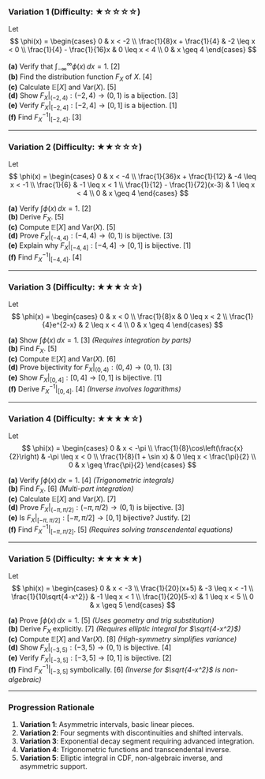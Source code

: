### **Variation 1** (Difficulty: ★☆☆☆☆)
Let  
$$
\phi(x) = 
\begin{cases} 
0 & x < -2 \\
\frac{1}{8}x + \frac{1}{4} & -2 \leq x < 0 \\
\frac{1}{4} - \frac{1}{16}x & 0 \leq x < 4 \\
0 & x \geq 4 
\end{cases}
$$

**(a)** Verify that $\int_{-\infty}^{\infty} \phi(x) \, dx = 1$. [2]  
**(b)** Find the distribution function $F_X$ of $X$. [4]  
**(c)** Calculate $\mathbb{E}[X]$ and $\text{Var}(X)$. [5]  
**(d)** Show $F_X|_{(-2,4)} : (-2,4) \to (0,1)$ is a bijection. [3]  
**(e)** Verify $F_X|_{[-2,4]} : [-2,4] \to [0,1]$ is a bijection. [1]  
**(f)** Find $F_X^{-1}|_{[-2,4]}$. [3]

---

### **Variation 2** (Difficulty: ★★☆☆☆)
Let  
$$
\phi(x) = 
\begin{cases} 
0 & x < -4 \\
\frac{1}{36}x + \frac{1}{12} & -4 \leq x < -1 \\
\frac{1}{6} & -1 \leq x < 1 \\
\frac{1}{12} - \frac{1}{72}(x-3) & 1 \leq x < 4 \\
0 & x \geq 4 
\end{cases}
$$

**(a)** Verify $\int \phi(x) \, dx = 1$. [2]  
**(b)** Derive $F_X$. [5]  
**(c)** Compute $\mathbb{E}[X]$ and $\text{Var}(X)$. [5]  
**(d)** Prove $F_X|_{(-4,4)} : (-4,4) \to (0,1)$ is bijective. [3]  
**(e)** Explain why $F_X|_{[-4,4]} : [-4,4] \to [0,1]$ is bijective. [1]  
**(f)** Find $F_X^{-1}|_{[-4,4]}$. [4]

---

### **Variation 3** (Difficulty: ★★★☆☆)
Let  
$$
\phi(x) = 
\begin{cases} 
0 & x < 0 \\
\frac{1}{8}x & 0 \leq x < 2 \\
\frac{1}{4}e^{2-x} & 2 \leq x < 4 \\
0 & x \geq 4 
\end{cases}
$$

**(a)** Show $\int \phi(x) \, dx = 1$. [3] *(Requires integration by parts)*  
**(b)** Find $F_X$. [5]  
**(c)** Compute $\mathbb{E}[X]$ and $\text{Var}(X)$. [6]  
**(d)** Prove bijectivity for $F_X|_{(0,4)} : (0,4) \to (0,1)$. [3]  
**(e)** Show $F_X|_{[0,4]} : [0,4] \to [0,1]$ is bijective. [1]  
**(f)** Derive $F_X^{-1}|_{[0,4]}$. [4] *(Inverse involves logarithms)*  

---

### **Variation 4** (Difficulty: ★★★★☆)
Let  
$$
\phi(x) = 
\begin{cases} 
0 & x < -\pi \\
\frac{1}{8}\cos\left(\frac{x}{2}\right) & -\pi \leq x < 0 \\
\frac{1}{8}(1 + \sin x) & 0 \leq x < \frac{\pi}{2} \\
0 & x \geq \frac{\pi}{2} 
\end{cases}
$$

**(a)** Verify $\int \phi(x) \, dx = 1$. [4] *(Trigonometric integrals)*  
**(b)** Find $F_X$. [6] *(Multi-part integration)*  
**(c)** Calculate $\mathbb{E}[X]$ and $\text{Var}(X)$. [7]  
**(d)** Prove $F_X|_{(-\pi, \pi/2)} : (-\pi, \pi/2) \to (0,1)$ is bijective. [3]  
**(e)** Is $F_X|_{[-\pi, \pi/2]} : [-\pi, \pi/2] \to [0,1]$ bijective? Justify. [2]  
**(f)** Find $F_X^{-1}|_{[-\pi, \pi/2]}$. [5] *(Requires solving transcendental equations)*  

---

### **Variation 5** (Difficulty: ★★★★★)
Let  
$$
\phi(x) = 
\begin{cases} 
0 & x < -3 \\
\frac{1}{20}(x+5) & -3 \leq x < -1 \\
\frac{1}{10\sqrt{4-x^2}} & -1 \leq x < 1 \\
\frac{1}{20}(5-x) & 1 \leq x < 5 \\
0 & x \geq 5 
\end{cases}
$$

**(a)** Prove $\int \phi(x) \, dx = 1$. [5] *(Uses geometry and trig substitution)*  
**(b)** Derive $F_X$ explicitly. [7] *(Requires elliptic integral for $\sqrt{4-x^2}$)*  
**(c)** Compute $\mathbb{E}[X]$ and $\text{Var}(X)$. [8] *(High-symmetry simplifies variance)*  
**(d)** Show $F_X|_{(-3,5)} : (-3,5) \to (0,1)$ is bijective. [4]  
**(e)** Verify $F_X|_{[-3,5]} : [-3,5] \to [0,1]$ is bijective. [2]  
**(f)** Find $F_X^{-1}|_{[-3,5]}$ symbolically. [6] *(Inverse for $\sqrt{4-x^2}$ is non-algebraic)*  

---

### **Progression Rationale**  
1. **Variation 1**: Asymmetric intervals, basic linear pieces.  
2. **Variation 2**: Four segments with discontinuities and shifted intervals.  
3. **Variation 3**: Exponential decay segment requiring advanced integration.  
4. **Variation 4**: Trigonometric functions and transcendental inverse.  
5. **Variation 5**: Elliptic integral in CDF, non-algebraic inverse, and asymmetric support.  


